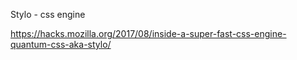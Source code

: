 Stylo - css engine

https://hacks.mozilla.org/2017/08/inside-a-super-fast-css-engine-quantum-css-aka-stylo/
